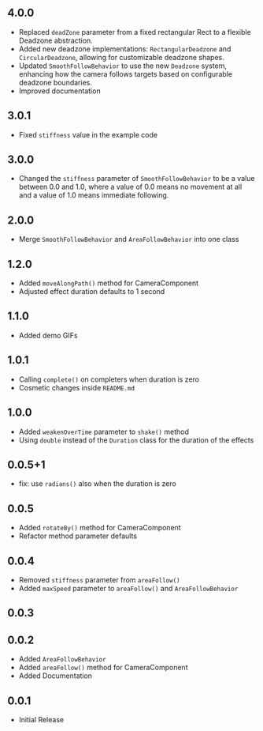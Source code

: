 ## 4.0.0

* Replaced `deadZone` parameter from a fixed rectangular Rect to a flexible Deadzone abstraction.
* Added new deadzone implementations: `RectangularDeadzone` and `CircularDeadzone`, allowing for customizable deadzone shapes.
* Updated `SmoothFollowBehavior` to use the new `Deadzone` system, enhancing how the camera follows targets based on configurable deadzone boundaries.
* Improved documentation

## 3.0.1

* Fixed `stiffness` value in the example code

## 3.0.0

* Changed the `stiffness` parameter of `SmoothFollowBehavior` to be a value between 0.0 and 1.0, where a value of 0.0 means no movement at all and a value of 1.0 means immediate following.

## 2.0.0

* Merge `SmoothFollowBehavior` and `AreaFollowBehavior` into one class

## 1.2.0

* Added `moveAlongPath()` method for CameraComponent
* Adjusted effect duration defaults to 1 second

## 1.1.0

* Added demo GIFs

## 1.0.1

* Calling `complete()` on completers when duration is zero
* Cosmetic changes inside `README.md`

## 1.0.0

* Added `weakenOverTime` parameter to `shake()` method
* Using `double` instead of the `Duration` class for the duration of the effects

## 0.0.5+1

* fix: use `radians()` also when the duration is zero

## 0.0.5

* Added `rotateBy()` method for CameraComponent
* Refactor method parameter defaults

## 0.0.4

* Removed `stiffness` parameter from `areaFollow()`
* Added `maxSpeed` parameter to `areaFollow()` and `AreaFollowBehavior`

## 0.0.3

## 0.0.2

* Added `AreaFollowBehavior`
* Added `areaFollow()` method for CameraComponent
* Added Documentation

## 0.0.1

* Initial Release